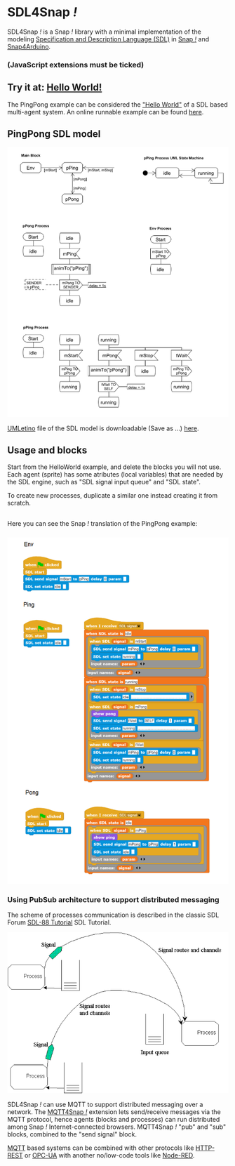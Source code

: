 # SDL4Snap *!*

SDL4Snap *!*  is a Snap *!*  library with a minimal implementation of the modeling [Specification and Description Language (SDL)](http://www.sdl-forum.org/SDL) in [Snap *!*](http://snap.berkeley.edu) and [Snap4Arduino](http://snap4arduino.rocks).

### (JavaScript extensions must be ticked)

## Try it at: [Hello World!](https://snap.berkeley.edu/snap/snap.html#open:https://raw.githubusercontent.com/pixavier/sdl4snap/master/examples/SDL2Snap-PingPong.xml)

The PingPong example can be considered the ["Hello World"](https://en.wikipedia.org/wiki/%22Hello,_World!%22_program) of a SDL based multi-agent system. An online runnable example can be found [here](https://snap.berkeley.edu/snap/snap.html#open:https://raw.githubusercontent.com/pixavier/sdl4snap/master/examples/SDL2Snap-PingPong_local.xml).  


## PingPong SDL model

![PingPong SDL model](img/ping_pong_sdl.png)

[UMLetino](https://www.umletino.com) file of the SDL model is downloadable (Save as ...) [here](https://raw.githubusercontent.com/pixavier/sdl4snap/master/examples/PingPong_SDL.uxf).

## Usage and blocks

Start from the HelloWorld example, and delete the blocks you will not use. Each agent (sprite) has some atributes (local variables) that are needed by the SDL engine, such as "SDL signal input queue" and "SDL state".

To create new processes, duplicate a similar one instead creating it from scratch.

##
Here you can see the Snap *!* translation of the PingPong example:
###

![Ping Pong Snap *!* implementation](img/ping_pong_snap.png)


### Using PubSub architecture to support distributed messaging

The scheme of processes communication is described in the classic SDL Forum [SDL-88 Tutorial](https://www.sdl-forum.org/sdl88tutorial/4.ProcessCommunication/4.1_Signal_input_queue.htm) SDL Tutorial.
 
![Process communication](img/ProcessCommunication.png)

SDL4Snap *!* can use MQTT to support distributed messaging over a network. The [MQTT4Snap *!*](https://github.com/pixavier/mqtt4snap) extension lets send/receive messages via the MQTT protocol, hence agents (blocks and processes) can run distributed among Snap *!* Internet-connected browsers. MQTT4Snap *!* "pub" and "sub" blocks, combined to the "send signal" block. 

[MQTT](https://en.wikipedia.org/wiki/MQTT) based systems can be combined with other protocols like [HTTP-REST](https://en.wikipedia.org/wiki/Representational_state_transfer) or [OPC-UA](https://opcfoundation.org/resources/brochures) with another no/low-code tools like [Node-RED](https://nodered.org).


